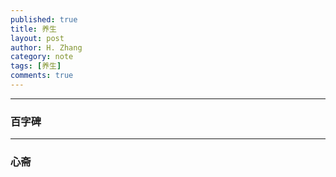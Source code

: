 ```yaml
---
published: true
title: 养生
layout: post
author: H. Zhang
category: note 
tags: [养生]
comments: true
---
```


----

### 百字碑 ###

<!--more-->

----

### 心斋 ###
